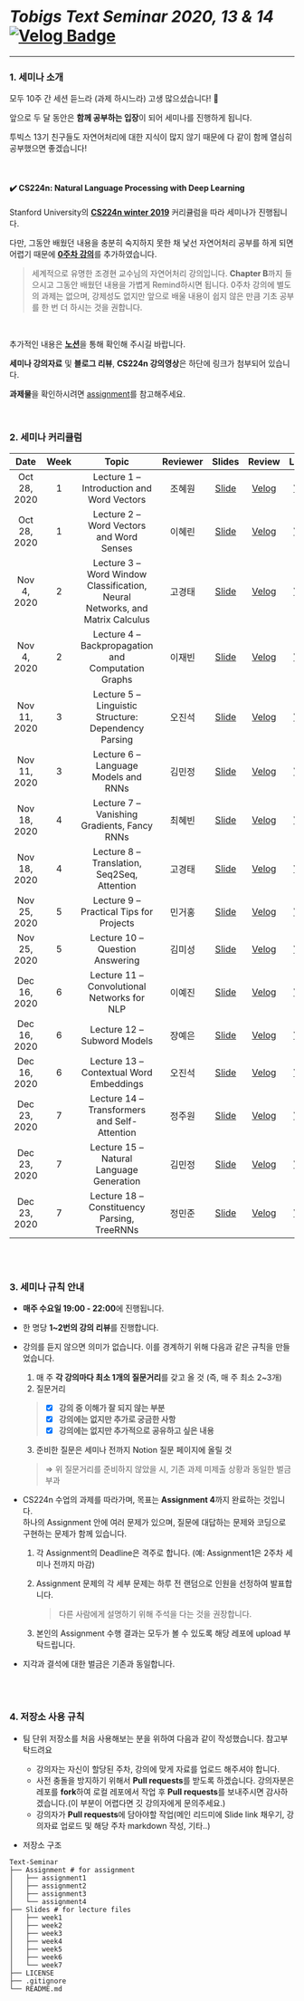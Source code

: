 # *Tobigs Text Seminar 2020, 13 & 14*  [![Velog Badge](http://img.shields.io/badge/-Velog-20c997?style=flat&link=https://velog.io/@tobigs-text1314)](https://velog.io/@tobigs-text1314)
---------------
### 1. 세미나 소개

모두 10주 간 세션 듣느라 (과제 하시느라) 고생 많으셨습니다! 😬 

앞으로 두 달 동안은 **함께 공부하는 입장**이 되어 세미나를 진행하게 됩니다.

투빅스 13기 친구들도 자연어처리에 대한 지식이 많지 않기 때문에 다 같이 함께 열심히 공부했으면 좋겠습니다!

<br>

#### ✔️ CS224n: Natural Language Processing with Deep Learning
Stanford University의 [**CS224n winter 2019**](https://web.stanford.edu/class/archive/cs/cs224n/cs224n.1194/index.html#schedule) 커리큘럼을 따라 세미나가 진행됩니다.        

다만, 그동안 배웠던 내용을 충분히 숙지하지 못한 채 낯선 자연어처리 공부를 하게 되면 어렵기 때문에 
[**0주차 강의**](https://www.edwith.org/deepnlp/joinLectures/17363)를 추가하였습니다.
> 세계적으로 유명한 조경현 교수님의 자연어처리 강의입니다. **Chapter B**까지 들으시고 그동안 배웠던 내용을 가볍게 Remind하시면 됩니다. 0주차 강의에 별도의 과제는 없으며, 강제성도 없지만 앞으로 배울 내용이 쉽지 않은 만큼 기초 공부를 한 번 더 하시는 것을 권합니다.

<br>

추가적인 내용은 [**노션**](https://www.notion.so/d32d0a389375415884ac879b6e037f11)을 통해 확인해 주시길 바랍니다.    

**세미나 강의자료** 및 **블로그 리뷰**, **CS224n 강의영상**은 하단에 링크가 첨부되어 있습니다.       

**과제물**을 확인하시려면 [assignment](https://github.com/Tobigs-team/Text-Seminar/tree/master/Assignment)를 참고해주세요.
<br/>

<br>

### 2. 세미나 커리큘럼

|       Date       | Week | Topic | Reviewer | Slides | Review | Lecture |
|:----------------:|:------:|:----------------------------------------:|:----------:|:------:|:------:|:------:
| Oct 28, 2020 | 1 | Lecture 1 – Introduction and Word Vectors | 조혜원 | [Slide](https://github.com/Tobigs-team/Text-Seminar/blob/master/Slides/week1/CS224n_Lecture1.pdf) | [Velog](https://velog.io/@tobigs-text1314/CS224n-Lecture-1-Introduction-and-Word-Vector) | [Video](https://www.youtube.com/watch?v=8rXD5-xhemo&list=PLoROMvodv4rOhcuXMZkNm7j3fVwBBY42z&ab_channel=stanfordonline)
| Oct 28, 2020 | 1 | Lecture 2 – Word Vectors and Word Senses | 이혜린 | [Slide](https://github.com/Tobigs-team/blob/master/Slides/week1/CS224n_Lecture2.pdf) | [Velog](https://velog.io/@tobigs-text1314/CS224n-Lecture-2-Word-Vectors-and-Word-Senses) | [Video](https://www.youtube.com/watch?v=kEMJRjEdNzM&list=PLoROMvodv4rOhcuXMZkNm7j3fVwBBY42z&index=2&ab_channel=stanfordonline)
| Nov 4, 2020 | 2 | Lecture 3 – Word Window Classification, Neural Networks, and Matrix Calculus | 고경태 | [Slide](https://github.com/Tobigs-team/Text-Seminar/blob/master/Slides/week2/CS224N_lecture3.pdf) | [Velog](https://velog.io/@tobigs-text1314/CS224n-Lecture-3-Word-Window-Classification-Neural-Networks-and-Matrix-Calculus) | [Video](https://www.youtube.com/watch?v=8CWyBNX6eDo&list=PLoROMvodv4rOhcuXMZkNm7j3fVwBBY42z&index=3&ab_channel=stanfordonline)
| Nov 4, 2020 | 2 | Lecture 4 – Backpropagation and Computation Graphs | 이재빈 | [Slide](https://github.com/Tobigs-team/Text-Seminar/blob/master/Slides/week2/CS224n_Lecture4.pdf) | [Velog](https://velog.io/@tobigs-text1314/CS224n-Lecture-4-Backpropagation-and-Computation-Graph) | [Video](https://www.youtube.com/watch?v=yLYHDSv-288&list=PLoROMvodv4rOhcuXMZkNm7j3fVwBBY42z&index=4&ab_channel=stanfordonline)
| Nov 11, 2020 | 3 | Lecture 5 – Linguistic Structure: Dependency Parsing | 오진석 | [Slide](https://github.com/Tobigs-team/Text-Seminar/blob/master/Slides/week3/CS224n_Lecture5.pdf) | [Velog](https://velog.io/@tobigs-text1314/CS224n-Lecture-5-Linguistic-Structure-Dependency-Parsing) | [Video](https://www.youtube.com/watch?v=nC9_RfjYwqA&list=PLoROMvodv4rOhcuXMZkNm7j3fVwBBY42z&index=5&ab_channel=stanfordonline)
| Nov 11, 2020 | 3 | Lecture 6 – Language Models and RNNs | 김민정 | [Slide](https://github.com/Tobigs-team/Text-Seminar/blob/master/Slides/week3/CS224n_Lecture6.pdf) | [Velog](https://velog.io/@tobigs-text1314/CS224n-Lecture-6-Language-Models-and-Recurrent-Neural-Network) | [Video](https://www.youtube.com/watch?v=iWea12EAu6U&list=PLoROMvodv4rOhcuXMZkNm7j3fVwBBY42z&index=6&ab_channel=stanfordonline)
| Nov 18, 2020 | 4 | Lecture 7 – Vanishing Gradients, Fancy RNNs | 최혜빈 | [Slide](https://github.com/Tobigs-team/Text-Seminar/blob/master/Slides/week4/CS224N_Lecture7.pdf) | [Velog](https://velog.io/@tobigs-text1314/CS224n-Lecture-7-Vanishing-Gradients-And-Fancy-RNNs) | [Video](https://www.youtube.com/watch?v=QEw0qEa0E50&list=PLoROMvodv4rOhcuXMZkNm7j3fVwBBY42z&index=7&ab_channel=stanfordonline)
| Nov 18, 2020 | 4 | Lecture 8 – Translation, Seq2Seq, Attention | 고경태 | [Slide](https://github.com/Tobigs-team/Text-Seminar/blob/master/Slides/week4/CS224n_Lecture8.pdf) | [Velog](https://velog.io/@tobigs-text1314/CS224n-Lecture-8-Machine-Translation-Sequence-to-sequence-and-Attention) | [Video](https://www.youtube.com/watch?v=XXtpJxZBa2c&list=PLoROMvodv4rOhcuXMZkNm7j3fVwBBY42z&index=8&ab_channel=stanfordonline)
| Nov 25, 2020 | 5 | Lecture 9 – Practical Tips for Projects | 민거홍 | [Slide](https://github.com/Tobigs-team/Text-Seminar/blob/master/Slides/week5/CS224n_Lecture9.pdf) | [Velog](https://velog.io/@tobigs-text1314/CS224n-Lecture-9-Practical-Tips-for-Final-Projects) | [Video](https://www.youtube.com/watch?v=fyqm8fRDgl0&list=PLoROMvodv4rOhcuXMZkNm7j3fVwBBY42z&index=9&ab_channel=stanfordonline)
| Nov 25, 2020 | 5 | Lecture 10 – Question Answering | 김미성 | [Slide](https://github.com/Tobigs-team/Text-Seminar/blob/master/Slides/week5/CS224n_Lecture10.pdf) | [Velog](https://velog.io/@tobigs-text1314/CS224n-Lecture10-Question-Answering) | [Video](https://www.youtube.com/watch?v=yIdF-17HwSk&list=PLoROMvodv4rOhcuXMZkNm7j3fVwBBY42z&index=10&ab_channel=stanfordonline)
| Dec 16, 2020 | 6 | Lecture 11 – Convolutional Networks for NLP | 이예진 | [Slide](https://github.com/Tobigs-team/Text-Seminar/blob/master/Slides/week6/CS224N_Lecture11.pdf) | [Velog](https://velog.io/@tobigs-text1314/CS224n-Lecture-11-ConvNets-for-NLP) | [Video](https://www.youtube.com/watch?v=EAJoRA0KX7I&list=PLoROMvodv4rOhcuXMZkNm7j3fVwBBY42z&index=11&ab_channel=stanfordonline)
| Dec 16, 2020 | 6 | Lecture 12 – Subword Models | 장예은 | [Slide](https://github.com/Tobigs-team/Text-Seminar/blob/master/Slides/week6/CS224n_Lecture12.pdf) |[Velog](https://velog.io/@tobigs-text1314/CS224n-Lecture-12-Subwords) |  [Video](https://www.youtube.com/watch?v=9oTHFx0Gg3Q&list=PLoROMvodv4rOhcuXMZkNm7j3fVwBBY42z&index=12&ab_channel=stanfordonline)
| Dec 16, 2020 | 6 | Lecture 13 – Contextual Word Embeddings | 오진석 | [Slide](https://github.com/Tobigs-team/Text-Seminar/blob/master/Slides/week6/CS224n_Lecture13.pdf) | [Velog](https://velog.io/@tobigs-text1314/CS224n-Lecture-13-Contextual-Word-Embeddings) | [Video](https://www.youtube.com/watch?v=S-CspeZ8FHc&list=PLoROMvodv4rOhcuXMZkNm7j3fVwBBY42z&index=13&ab_channel=stanfordonline)
| Dec 23, 2020 | 7 | Lecture 14 – Transformers and Self-Attention | 정주원 | [Slide](https://github.com/Tobigs-team/Text-Seminar/blob/master/Slides/week7/CS224n_Lecture14.pdf) | [Velog](https://velog.io/@tobigs-text1314/CS224n-Lecture-14-Transformer-and-Self-Attention) | [Video](https://www.youtube.com/watch?v=5vcj8kSwBCY&list=PLoROMvodv4rOhcuXMZkNm7j3fVwBBY42z&index=14&ab_channel=stanfordonline)
| Dec 23, 2020 | 7 | Lecture 15 – Natural Language Generation | 김민정 | [Slide](https://github.com/Tobigs-team/Text-Seminar/blob/master/Slides/week7/CS224n_Lecture15.pdf) | [Velog](https://velog.io/@tobigs-text1314/CS224n-Lecture-15-Natural-Language-Generation) | [Video](https://www.youtube.com/watch?v=4uG1NMKNWCU&list=PLoROMvodv4rOhcuXMZkNm7j3fVwBBY42z&index=15&ab_channel=stanfordonline)
| Dec 23, 2020 | 7 | Lecture 18 – Constituency Parsing, TreeRNNs | 정민준 | [Slide](https://github.com/Tobigs-team/Text-Seminar/blob/master/Slides/week7/CS224n_Lecture18.pdf) | [Velog](https://velog.io/@tobigs-text1314/CS224n-Lecture-18-Constituency-Parsing-TreeRNNS) | [Video](https://www.youtube.com/watch?v=6Z4A3RSf-HY&list=PLoROMvodv4rOhcuXMZkNm7j3fVwBBY42z&index=18&ab_channel=stanfordonline)
<br/>

<br>

### 3. 세미나 규칙 안내

- **매주 수요일 19:00 - 22:00**에 진행됩니다.

- 한 명당 **1~2번의 강의 리뷰**를 진행합니다.  

- 강의를 듣지 않으면 의미가 없습니다. 이를 경계하기 위해 다음과 같은 규칙을 만들었습니다. 
    1. 매 주 **각 강의마다 최소 1개의 질문거리**를 갖고 올 것 (즉, 매 주 최소 2~3개) 
    2. 질문거리          
     >- [x] **강의 중 이해가 잘 되지 않는 부분**
     >- [x] **강의에는 없지만 추가로 궁금한 사항**
     >- [x] **강의에는 없지만 추가적으로 공유하고 싶은 내용**
    3. 준비한 질문은 세미나 전까지 Notion 질문 페이지에 올릴 것
     > ⇒ 위 질문거리를 준비하지 않았을 시, 기존 과제 미제출 상황과 동일한 벌금 부과

- CS224n 수업의 과제를 따라가며, 목표는 **Assignment 4**까지 완료하는 것입니다.    
  하나의 Assignment 안에 여러 문제가 있으며, 질문에 대답하는 문제와 코딩으로 구현하는 문제가 함께 있습니다.        
  
  1. 각 Assignment의 Deadline은 격주로 합니다. (예: Assignment1은 2주차 세미나 전까지 마감)
  
  2. Assignment 문제의 각 세부 문제는 하루 전 랜덤으로 인원을 선정하여 발표합니다.   
     > 다른 사람에게 설명하기 위해 주석을 다는 것을 권장합니다.
     
  3. 본인의 Assignment 수행 결과는 모두가 볼 수 있도록 해당 레포에 upload 부탁드립니다. 

- 지각과 결석에 대한 벌금은 기존과 동일합니다.     


<br/>

<br>

### 4. 저장소 사용 규칙

- 팀 단위 저장소를 처음 사용해보는 분을 위하여 다음과 같이 작성했습니다. 참고부탁드려요
  - 강의자는 자신이 할당된 주차, 강의에 맞게 자료를 업로드 해주셔야 합니다.
  - 사전 충돌을 방지하기 위해서 **Pull requests**를 받도록 하겠습니다. 강의자분은 레포를 **fork**하여 로컬 레포에서 작업 후 **Pull requests**를 보내주시면 감사하겠습니다.(이 부분이 어렵다면 깃 강의자에게 문의주세요.)
  - 강의자가 **Pull requests**에 담아야할 작업(메인 리드미에 Slide link 채우기, 강의자료 업로드 및 해당 주차 markdown 작성, 기타..)

- 저장소 구조

```
Text-Seminar
├── Assignment # for assignment
│   ├── assignment1
│   ├── assignment2
│   ├── assignment3
│   └── assignment4
├── Slides # for lecture files
│   ├── week1
│   ├── week2
│   ├── week3
│   ├── week4
│   ├── week5
│   ├── week6
│   └── week7
├── LICENSE
├── .gitignore
└── README.md
```
